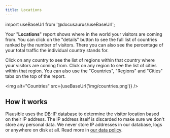 ```yaml
---
title: Locations
---
```


import useBaseUrl from '@docusaurus/useBaseUrl';

Your "**Locations**" report shows where in the world your visitors are coming from. You can click on the "details" button to see the full list of countries ranked by the number of visitors. There you can also see the percentage of your total traffic the individual country stands for.

Click on any country to see the list of regions within that country where your visitors are coming from. Click on any region to see the list of cities within that region. You can also use the "Countries", "Regions" and "Cities" tabs on the top of the report.

<img alt="Countries" src={useBaseUrl('img/countries.png')} />

## How it works

Plausible uses the [DB-IP database](https://db-ip.com/) to determine the visitor location based on their IP address. The IP address itself
is discarded to make sure we don't store any personal data. We never store IP addresses in our database, logs or anywhere on disk at all. Read more in [our data policy](https://plausible.io/data-policy).
